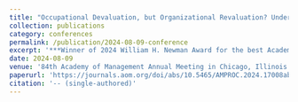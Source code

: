 ```yaml
---
title: "Occupational Devaluation, but Organizational Revaluation? Understanding Gendered Pay Discrimination"
collection: publications
category: conferences
permalink: /publication/2024-08-09-conference
excerpt: '***Winner of 2024 William H. Newman Award for the best Academy of Management Annual Meeting paper based on a dissertation***'
date: 2024-08-09
venue: '84th Academy of Management Annual Meeting in Chicago, Illinois'
paperurl: 'https://journals.aom.org/doi/abs/10.5465/AMPROC.2024.17008abstract'
citation: '-- (single-authored)'
---
```

